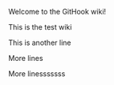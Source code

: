 Welcome to the GitHook wiki!

This is the test wiki

This is another line

More lines

More linesssssss